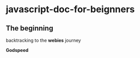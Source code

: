 # javascript-doc-for-beignners

## The beginning

backtracking to the **webies** journey 

**Godspeed**

